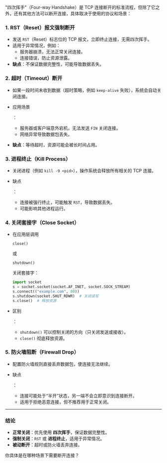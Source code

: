 "四次挥手"（Four-way Handshake）是 TCP 连接断开的标准流程，但除了它之外，还有其他方法可以断开连接，具体取决于使用的协议和场景：

### 1. **RST（Reset）报文强制断开**

- 发送 `RST`（Reset）标志位的 TCP 报文，立即终止连接，无需四次挥手。
- 适用于异常情况，例如： 
  - 服务器崩溃，无法正常关闭连接。
  - 连接错误，防止资源泄露。
- **缺点**：不保证数据完整性，可能导致数据丢失。

### 2. **超时（Timeout）断开**

- 如果一段时间未收到数据（超时策略，例如 `keep-alive` 失败），系统会自动关闭连接。

- 应用场景

  ： 

  - 服务器或客户端意外宕机，无法发送 `FIN` 关闭连接。
  - 网络异常导致数据包丢失。

- **缺点**：等待超时，资源可能会被长时间占用。

### 3. **进程终止（Kill Process）**

- 关闭进程（例如 `kill -9 <pid>`），操作系统会释放所有相关的 TCP 连接。

- 缺点

  ： 

  - 连接被强行终止，可能触发 `RST`，导致数据丢失。
  - 可能影响其他进程运行。

### 4. **关闭套接字（Close Socket）**

- 在应用层调用 

  ```
  close()
  ```

   或 

  ```
  shutdown()
  ```

   关闭套接字： 

  ```python
  import socket
  s = socket.socket(socket.AF_INET, socket.SOCK_STREAM)
  s.connect(("example.com", 80))
  s.shutdown(socket.SHUT_RDWR)  # 关闭读写
  s.close()  # 释放资源
  ```

- 区别

  ： 

  - `shutdown()` 可以控制关闭的方向（只关闭发送或接收）。
  - `close()` 彻底释放资源。

### 5. **防火墙阻断（Firewall Drop）**

- 配置防火墙规则直接丢弃数据包，使连接无法继续。

- 缺点

  ： 

  - 连接可能处于“半开”状态，另一端不会立即意识到连接断开。
  - 适用于拒绝恶意连接，但不推荐用于正常关闭。

------

### 结论

- **正常关闭**：优先使用 **四次挥手**，保证数据完整性。
- **强制关闭**：`RST` 或 **进程终止**，适用于异常情况。
- **被动断开**：超时或防火墙丢弃连接。

你具体是在哪种场景下需要断开连接？